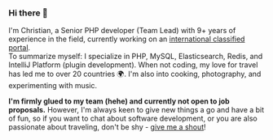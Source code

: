 ### Hi there 👋

I'm Christian, a Senior PHP developer (Team Lead) with 9+ years of experience in the field, currently working on an [international classified portal](https://www.linkedin.com/company/autoline-market/mycompany/).
<br>
To summarize myself: I specialize in PHP, MySQL, Elasticsearch, Redis, and IntelliJ Platform (plugin development). When not coding, my love for travel has led me to over 20 countries 🌍. I'm also into cooking, photography, and experimenting with music.


**I'm firmly glued to my team (hehe) and currently not open to job proposals.** However, I'm always keen to give new things a go and have a bit of fun, so if you want to chat about software development, or you are also passionate about traveling, don't be shy - [give me a shout](https://www.instagram.com/the.homeless.cat)!
